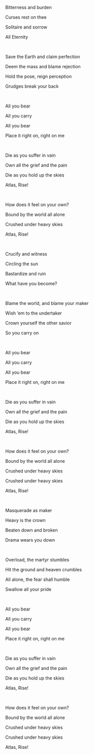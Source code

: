 Bitterness and burden

Curses rest on thee

Solitaire and sorrow

All Eternity

<br>

Save the Earth and claim perfection

Deem the mass and blame rejection

Hold the pose, reign perception

Grudges break your back

<br>

All you bear

All you carry

All you bear

Place it right on, right on me

<br>

Die as you suffer in vain

Own all the grief and the pain

Die as you hold up the skies

Atlas, Rise!

<br>

How does it feel on your own?

Bound by the world all alone

Crushed under heavy skies

Atlas, Rise!

<br>

Crucify and witness

Circling the sun

Bastardize and ruin

What have you become?

<br>

Blame the world, and blame your maker

Wish ‘em to the undertaker

Crown yourself the other savior

So you carry on

<br>

All you bear

All you carry

All you bear

Place it right on, right on me

<br>

Die as you suffer in vain

Own all the grief and the pain

Die as you hold up the skies

Atlas, Rise!

<br>

How does it feel on your own?

Bound by the world all alone

Crushed under heavy skies

Crushed under heavy skies

Atlas, Rise!

<br>

Masquerade as maker

Heavy is the crown

Beaten down and broken

Drama wears you down

<br>

Overload, the martyr stumbles

Hit the ground and heaven crumbles

All alone, the fear shall humble

Swallow all your pride

<br>

All you bear

All you carry

All you bear

Place it right on, right on me

<br>

Die as you suffer in vain

Own all the grief and the pain

Die as you hold up the skies

Atlas, Rise!

<br>

How does it feel on your own?

Bound by the world all alone

Crushed under heavy skies

Crushed under heavy skies

Atlas, Rise!
